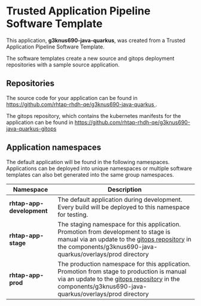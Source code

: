 # Trusted Application Pipeline Software Template

This application, **g3knus690-java-quarkus**, was created from a Trusted Application Pipeline Software Template.

The software templates create a new source and gitops deployment repositories with a sample source application. 

## Repositories

The source code for your application can be found in [https://github.com/rhtap-rhdh-qe/g3knus690-java-quarkus ](https://github.com/rhtap-rhdh-qe/g3knus690-java-quarkus ).
 
The gitops repository, which contains the kubernetes manifests for the application can be found in 
[https://github.com/rhtap-rhdh-qe/g3knus690-java-quarkus-gitops ](https://github.com/rhtap-rhdh-qe/g3knus690-java-quarkus-gitops ) 

## Application namespaces 

The default application will be found in the following namespaces. Applications can be deployed into unique namespaces or multiple software templates can also bet generated into the same group namespaces.  

|  Namespace   |  Description   |  
| -------- | -------- |   
| **rhtap-app-development** | The default application during development. Every build will be deployed to this namespace for testing. | 
| **rhtap-app-stage** | The staging namespace for this application. Promotion from development to stage is manual via an update to the [gitops repository](https://github.com/rhtap-rhdh-qe/g3knus690-java-quarkus-gitops ) in the components/g3knus690-java-quarkus/overlays/prod directory |  
| **rhtap-app-prod** | The production namespace for this application. Promotion from stage to production is manual via an update to the [gitops repository](https://github.com/rhtap-rhdh-qe/g3knus690-java-quarkus-gitops ) in the components/g3knus690-java-quarkus/overlays/prod directory | 